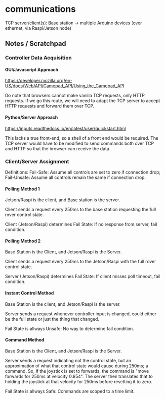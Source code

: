 # communications
TCP server/client(s): Base station -> multiple Arduino devices (over ethernet, via Raspi/Jetson node)

## Notes / Scratchpad

### Controller Data Acquisition

#### GUI/Javascript Approach

https://developer.mozilla.org/en-US/docs/Web/API/Gamepad_API/Using_the_Gamepad_API

Do note that browsers cannot make vanilla TCP requests, only HTTP requests.  If we go this route, we will need to adapt the TCP server to accept HTTP requests and forward them over TCP.

#### Python/Server Approach

https://inputs.readthedocs.io/en/latest/user/quickstart.html

This lacks a true front-end, so a shell of a front end would be required.  The TCP server would have to be modified to send commands both over TCP and HTTP so that the browser can receive the data.


### Client/Server Assignment

Definitions: Fail-Safe: Assume all controls are set to zero if connection drop; Fail-Unsafe: Assume all controls remain the same if connection drop.

#### Polling Method 1

Jetson/Raspi is the client, and Base station is the server.

Client sends a request every 250ms to the base station requesting the full rover control state.

Client (Jetson/Raspi) determines Fail State: If no response from server, fail condition.

#### Polling Method 2

Base Station is the Client, and Jetson/Raspi is the Server.

Client sends a request every 250ms to the Jetson/Raspi with the full rover control state.

Server (Jetson/Raspi) determines Fail State: If client misses poll timeout, fail condition.

#### Instant Control Method

Base Station is the client, and Jetson/Raspi is the server.

Server sends a request whenever controller input is changed, could either be the full state or just the thing that changed.

Fail State is allways Unsafe: No way to determine fail condition.

#### Command Method

Base Station is the Client, and Jetson/Raspi is the Server.

Server sends a request indicating not the control state, but an approximation of what that control state would cause during 250ms; a command.
So, if the joystick is set to forwards, the command is "move forwards for 250ms at velocity 0.954".  The server then translates that to holding the joystick at that velocity for 250ms before resetting it to zero.

Fail State is allways Safe: Commands are scoped to a time limit.
